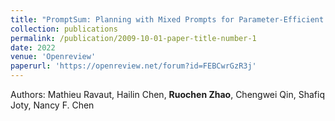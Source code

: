 ```yaml
---
title: "PromptSum: Planning with Mixed Prompts for Parameter-Efficient Controllable Abstractive Summarization"
collection: publications
permalink: /publication/2009-10-01-paper-title-number-1
date: 2022
venue: 'Openreview'
paperurl: 'https://openreview.net/forum?id=FEBCwrGzR3j'
---
```

Authors: Mathieu Ravaut, Hailin Chen, **Ruochen Zhao**, Chengwei Qin, Shafiq Joty, Nancy F. Chen